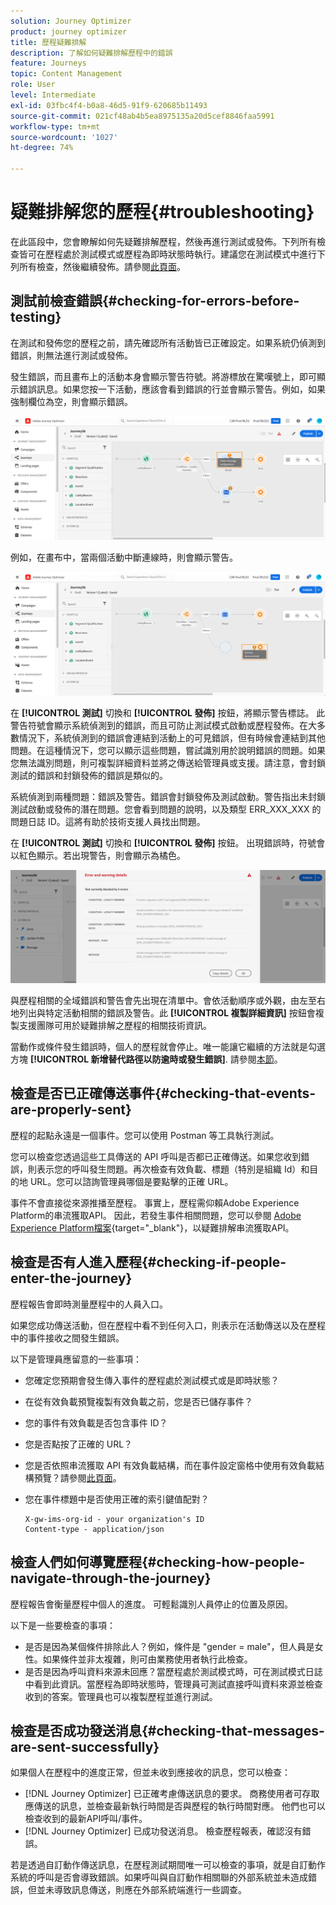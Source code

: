 ```yaml
---
solution: Journey Optimizer
product: journey optimizer
title: 歷程疑難排解
description: 了解如何疑難排解歷程中的錯誤
feature: Journeys
topic: Content Management
role: User
level: Intermediate
exl-id: 03fbc4f4-b0a8-46d5-91f9-620685b11493
source-git-commit: 021cf48ab4b5ea8975135a20d5cef8846faa5991
workflow-type: tm+mt
source-wordcount: '1027'
ht-degree: 74%

---
```


# 疑難排解您的歷程{#troubleshooting}

在此區段中，您會瞭解如何先疑難排解歷程，然後再進行測試或發佈。下列所有檢查皆可在歷程處於測試模式或歷程為即時狀態時執行。建議您在測試模式中進行下列所有檢查，然後繼續發佈。請參閱[此頁面](../building-journeys/testing-the-journey.md)。

## 測試前檢查錯誤{#checking-for-errors-before-testing}

在測試和發佈您的歷程之前，請先確認所有活動皆已正確設定。如果系統仍偵測到錯誤，則無法進行測試或發佈。

發生錯誤，而且畫布上的活動本身會顯示警告符號。將游標放在驚嘆號上，即可顯示錯誤訊息。如果您按一下活動，應該會看到錯誤的行並會顯示警告。例如，如果強制欄位為空，則會顯示錯誤。

![](assets/journey63.png)

例如，在畫布中，當兩個活動中斷連線時，則會顯示警告。

![](assets/canvas-disconnected.png)

在 **[!UICONTROL 測試]** 切換和 **[!UICONTROL 發佈]** 按鈕，將顯示警告標誌。 此警告符號會顯示系統偵測到的錯誤，而且可防止測試模式啟動或歷程發佈。在大多數情況下，系統偵測到的錯誤會連結到活動上的可見錯誤，但有時候會連結到其他問題。在這種情況下，您可以顯示這些問題，嘗試識別用於說明錯誤的問題。如果您無法識別問題，則可複製詳細資料並將之傳送給管理員或支援。請注意，會封鎖測試的錯誤和封鎖發佈的錯誤是類似的。

系統偵測到兩種問題：錯誤及警告。錯誤會封鎖發佈及測試啟動。警告指出未封鎖測試啟動或發佈的潛在問題。您會看到問題的說明，以及類型 ERR_XXX_XXX 的問題日誌 ID。這將有助於技術支援人員找出問題。

在 **[!UICONTROL 測試]** 切換和 **[!UICONTROL 發佈]** 按鈕。 出現錯誤時，符號會以紅色顯示。若出現警告，則會顯示為橘色。

![](assets/journey75.png)

與歷程相關的全域錯誤和警告會先出現在清單中。會依活動順序或外觀，由左至右地列出與特定活動相關的錯誤及警告。此 **[!UICONTROL 複製詳細資訊]** 按鈕會複製支援團隊可用於疑難排解之歷程的相關技術資訊。

當動作或條件發生錯誤時，個人的歷程就會停止。唯一能讓它繼續的方法就是勾選方塊 **[!UICONTROL 新增替代路徑以防逾時或發生錯誤]**. 請參閱[本節](../building-journeys/using-the-journey-designer.md#paths)。

## 檢查是否已正確傳送事件{#checking-that-events-are-properly-sent}

歷程的起點永遠是一個事件。您可以使用 Postman 等工具執行測試。

您可以檢查您透過這些工具傳送的 API 呼叫是否都已正確傳送。如果您收到錯誤，則表示您的呼叫發生問題。再次檢查有效負載、標題（特別是組織 Id）和目的地 URL。您可以諮詢管理員哪個是要點擊的正確 URL。

事件不會直接從來源推播至歷程。 事實上，歷程需仰賴Adobe Experience Platform的串流獲取API。 因此，若發生事件相關問題，您可以參閱 [Adobe Experience Platform檔案](https://experienceleague.adobe.com/docs/experience-platform/ingestion/streaming/troubleshooting.html){target=&quot;_blank&quot;}，以疑難排解串流獲取API。

## 檢查是否有人進入歷程{#checking-if-people-enter-the-journey}

歷程報告會即時測量歷程中的人員入口。

如果您成功傳送活動，但在歷程中看不到任何入口，則表示在活動傳送以及在歷程中的事件接收之間發生錯誤。

以下是管理員應留意的一些事項：

* 您確定您預期會發生傳入事件的歷程處於測試模式或是即時狀態？
* 在從有效負載預覽複製有效負載之前，您是否已儲存事件？
* 您的事件有效負載是否包含事件 ID？
* 您是否點按了正確的 URL？
* 您是否依照串流獲取 API 有效負載結構，而在事件設定窗格中使用有效負載結構預覽？請參閱[此頁面](../event/about-creating.md#preview-the-payload)。
* 您在事件標題中是否使用正確的索引鍵值配對？

   ```
   X-gw-ims-org-id - your organization's ID
   Content-type - application/json
   ```

## 檢查人們如何導覽歷程{#checking-how-people-navigate-through-the-journey}

歷程報告會衡量歷程中個人的進度。 可輕鬆識別人員停止的位置及原因。

以下是一些要檢查的事項：

* 是否是因為某個條件排除此人？例如，條件是 &quot;gender = male&quot;，但人員是女性。如果條件並非太複雜，則可由業務使用者執行此檢查。
* 是否是因為呼叫資料來源未回應？當歷程處於測試模式時，可在測試模式日誌中看到此資訊。當歷程為即時狀態時，管理員可測試直接呼叫資料來源並檢查收到的答案。管理員也可以複製歷程並進行測試。

## 檢查是否成功發送消息{#checking-that-messages-are-sent-successfully}

如果個人在歷程中的進度正常，但並未收到應接收的訊息，您可以檢查：

* [!DNL Journey Optimizer] 已正確考慮傳送訊息的要求。 商務使用者可存取應傳送的訊息，並檢查最新執行時間是否與歷程的執行時間對應。 他們也可以檢查收到的最新API呼叫/事件。
* [!DNL Journey Optimizer] 已成功發送消息。 檢查歷程報表，確認沒有錯誤。

若是透過自訂動作傳送訊息，在歷程測試期間唯一可以檢查的事項，就是自訂動作系統的呼叫是否會導致錯誤。如果呼叫與自訂動作相關聯的外部系統並未造成錯誤，但並未導致訊息傳送，則應在外部系統端進行一些調查。
